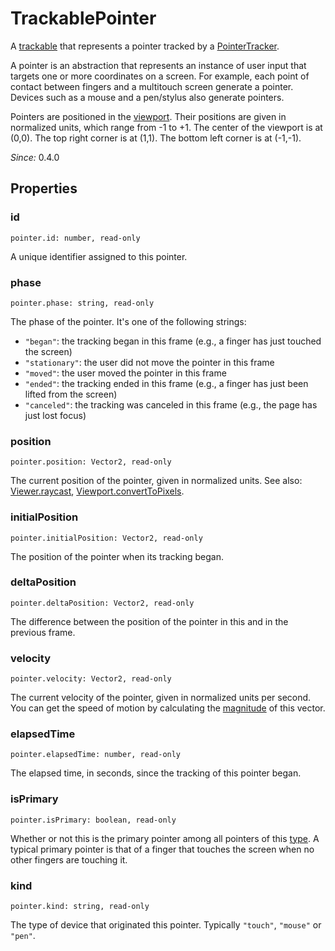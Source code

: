 # TrackablePointer

A [trackable](trackable.md) that represents a pointer tracked by a [PointerTracker](pointer-tracker.md).

A pointer is an abstraction that represents an instance of user input that targets one or more coordinates on a screen. For example, each point of contact between fingers and a multitouch screen generate a pointer. Devices such as a mouse and a pen/stylus also generate pointers.

Pointers are positioned in the [viewport](viewport.md). Their positions are given in normalized units, which range from -1 to +1. The center of the viewport is at (0,0). The top right corner is at (1,1). The bottom left corner is at (-1,-1).

*Since:* 0.4.0

## Properties

### id

`pointer.id: number, read-only`

A unique identifier assigned to this pointer.

### phase

`pointer.phase: string, read-only`

The phase of the pointer. It's one of the following strings:

* `"began"`: the tracking began in this frame (e.g., a finger has just touched the screen)
* `"stationary"`: the user did not move the pointer in this frame
* `"moved"`: the user moved the pointer in this frame
* `"ended"`: the tracking ended in this frame (e.g., a finger has just been lifted from the screen)
* `"canceled"`: the tracking was canceled in this frame (e.g., the page has just lost focus)

### position

`pointer.position: Vector2, read-only`

The current position of the pointer, given in normalized units. See also: [Viewer.raycast](viewer.md#raycast), [Viewport.convertToPixels](viewport.md#converttopixels).

### initialPosition

`pointer.initialPosition: Vector2, read-only`

The position of the pointer when its tracking began.

### deltaPosition

`pointer.deltaPosition: Vector2, read-only`

The difference between the position of the pointer in this and in the previous frame.

### velocity

`pointer.velocity: Vector2, read-only`

The current velocity of the pointer, given in normalized units per second. You can get the speed of motion by calculating the [magnitude](vector2.md#length) of this vector.

### elapsedTime

`pointer.elapsedTime: number, read-only`

The elapsed time, in seconds, since the tracking of this pointer began.

### isPrimary

`pointer.isPrimary: boolean, read-only`

Whether or not this is the primary pointer among all pointers of this [type](#type). A typical primary pointer is that of a finger that touches the screen when no other fingers are touching it.

### kind

`pointer.kind: string, read-only`

The type of device that originated this pointer. Typically `"touch"`, `"mouse"` or `"pen"`.
